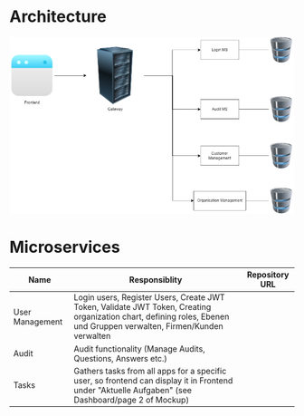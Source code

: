 # Architecture
![Image of Architecture](images/microservices.png)

# Microservices

| Name  | Responsiblity  | Repository URL  |
|---|---|---|
|  User Management | Login users, Register Users, Create JWT Token, Validate JWT Token, Creating organization chart, defining roles, Ebenen und Gruppen verwalten, Firmen/Kunden verwalten |   |
| Audit  |  Audit functionality (Manage Audits, Questions, Answers etc.) |   |
| Tasks  |  Gathers tasks from all apps for a specific user, so frontend can display it in Frontend under "Aktuelle Aufgaben" (see Dashboard/page 2 of Mockup) |   |